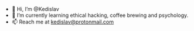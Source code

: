 - 👋 Hi, I’m @Kedislav
- 🌱 I’m currently learning ethical hacking, coffee brewing and psychology.
- 📫 Reach me at kedislav@protonmail.com

<!---
Kedislav/Kedislav is a ✨ special ✨ repository because its `README.md` (this file) appears on your GitHub profile.
You can click the Preview link to take a look at your changes.
--->
